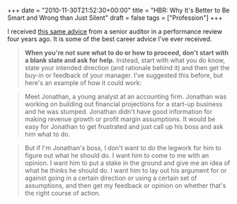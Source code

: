 +++
date = "2010-11-30T21:52:30+00:00"
title = "HBR: Why It's Better to Be Smart and Wrong than Just Silent"
draft = false
tags = ["Profession"]
+++

I received [this same advice](http://blogs.hbr.org/glickman/2010/11/why-its-better-to-be-smart-and.html) from a senior auditor in a performance review four years ago. It is some of the best career advice I've ever received.

> **When you're not sure what to do or how to proceed, don't start with a blank slate and ask for help.** Instead, start with what you do know, state your intended direction (and rationale behind it) and then get the buy-in or feedback of your manager. I've suggested this before, but here's an example of how it could work:  

>Meet Jonathan, a young analyst at an accounting firm. Jonathan was working on building out financial projections for a start-up business and he was stumped. Jonathan didn't have good information for making revenue growth or profit margin assumptions. It would be easy for Jonathan to get frustrated and just call up his boss and ask him what to do. 

>But if I'm Jonathan's boss, I don't want to do the legwork for him to figure out what he should do. I want him to come to me with an opinion. I want him to put a stake in the ground and give me an idea of what he thinks he should do. I want him to lay out his argument for or against going in a certain direction or using a certain set of assumptions, and then get my feedback or opinion on whether that's the right course of action.
